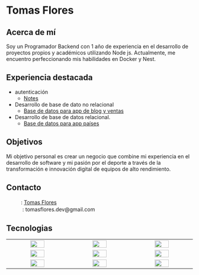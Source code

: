   #  Tomas Flores


## Acerca de mí
Soy un Programador Backend con 1 año de experiencia en el desarrollo de proyectos propios y académicos utilizando Node js. Actualmente, me encuentro perfeccionando mis habilidades en Docker y Nest.


## Experiencia destacada
* autenticación
    * [Notes](#)
* Desarrollo de base de dato no relacional
    * [Base de datos para app de blog y ventas](#)
* Desarrollo de base de datos relacional.
    * [Base de datos para app países](#)



## Objetivos
Mi objetivo personal es crear un negocio que combine mi experiencia en el desarrollo de software y mi pasión por el deporte a través de la transformación e innovación digital de equipos de alto rendimiento.


## Contacto

<ul style="list-style-type: none">
  <li><img src="https://www.vectorlogo.zone/logos/linkedin/linkedin-tile.svg" width="16px">: <a href="https://www.linkedin.com/in/tomasflores-dev/" width="10%">Tomas Flores</a>
</li>
  <li><img src="https://www.vectorlogo.zone/logos/gmail/gmail-tile.svg" width="16px"> : tomasflores.dev@gmail.com
</li>
</ul>


## Tecnologias

<table align="center" style="text-align: center;">
  <tbody widht= "10%">
  <tr>
    <td width="5%" align="center" style="vertical-align: middle;"><a href="#" width="10%"><img src="https://www.vectorlogo.zone/logos/typescriptlang/typescriptlang-icon.svg" width="50%"></a></td>
    <td width="5%" align="center" style="vertical-align: middle;"><a href="#" width="10%"><img src="https://www.vectorlogo.zone/logos/nodejs/nodejs-horizontal.svg" width="50%"></a></td>
    <td width="5%" align="center" style="vertical-align: middle;"><a href="#" width="10%"><img src="https://www.vectorlogo.zone/logos/postgresql/postgresql-icon.svg" width="50%"></a></td>
  </tr>
  <tr>
    <td width="5%" align="center" style="vertical-align: middle;"><a href="#" width="10%"><img src="https://www.vectorlogo.zone/logos/mongodb/mongodb-icon.svg" width="50%"></a></td>
    <td width="5%" align="center" style="vertical-align: middle;"><a href="#" width="10%"><img src="https://www.vectorlogo.zone/logos/git-scm/git-scm-icon.svg" width="50%"></a></td>
    <td width="5%" align="center" style="vertical-align: middle;"><a href="#" width="10%"><img src="https://www.vectorlogo.zone/logos/docker/docker-tile.svg" width="50%"></a></td>
  </tr>
  <tr>
    <td width="5%" align="center" style="vertical-align: middle;"><a href="#" width="10%"><img src="https://www.vectorlogo.zone/logos/sequelizejs/sequelizejs-icon.svg" width="50%"></a></td>
    <td width="5%" align="center" style="vertical-align: middle;"><a href="#" width="10%"><img src="https://www.vectorlogo.zone/logos/reactjs/reactjs-icon.svg" width="50%"></a></td>
    <td width="5%" align="center" style="vertical-align: middle;"><a href="#" width="10%"><img src="https://www.vectorlogo.zone/logos/auth0/auth0-icon.svg" width="50%"></a></td>
  </tr>
  <tbody> 
</table>

